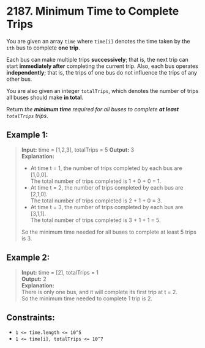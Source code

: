 # 2187. Minimum Time to Complete Trips

You are given an array `time` where `time[i]` denotes 
the time taken by the `ith` bus to complete **one trip**.

Each bus can make multiple trips **successively**; 
that is, the next trip can start **immediately after** completing the current trip. 
Also, each bus operates **independently**; 
that is, the trips of one bus do not influence the trips of any other bus.

You are also given an integer `totalTrips`, 
which denotes the number of trips all buses should make **in total**. 

Return *the **minimum time** required for all buses to complete **at least** `totalTrips` trips*.


## Example 1:
> **Input:** time = [1,2,3], totalTrips = 5 
> **Output:** 3  
> **Explanation:**   
> - At time t = 1, the number of trips completed by each bus are [1,0,0].   
>   The total number of trips completed is 1 + 0 + 0 = 1.  
> - At time t = 2, the number of trips completed by each bus are [2,1,0].   
>   The total number of trips completed is 2 + 1 + 0 = 3.  
> - At time t = 3, the number of trips completed by each bus are [3,1,1].   
>   The total number of trips completed is 3 + 1 + 1 = 5.  
>
> So the minimum time needed for all buses to complete at least 5 trips is 3.  

## Example 2:
> **Input:** time = [2], totalTrips = 1    
> **Output:** 2  
> **Explanation:**   
> There is only one bus, and it will complete its first trip at t = 2.  
> So the minimum time needed to complete 1 trip is 2.

## Constraints:
* `1 <= time.length <= 10^5`
* `1 <= time[i], totalTrips <= 10^7`